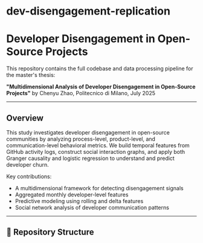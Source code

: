 # dev-disengagement-replication
# Developer Disengagement in Open-Source Projects

This repository contains the full codebase and data processing pipeline for the master's thesis:

**"Multidimensional Analysis of Developer Disengagement in Open-Source Projects"**
by Chenyu Zhao, Politecnico di Milano, July 2025

---

##  Overview

This study investigates developer disengagement in open-source communities by analyzing process-level, product-level, and communication-level behavioral metrics. We build temporal features from GitHub activity logs, construct social interaction graphs, and apply both Granger causality and logistic regression to understand and predict developer churn.

Key contributions:
- A multidimensional framework for detecting disengagement signals
- Aggregated monthly developer-level features
- Predictive modeling using rolling and delta features
- Social network analysis of developer communication patterns

---

## 📂 Repository Structure
